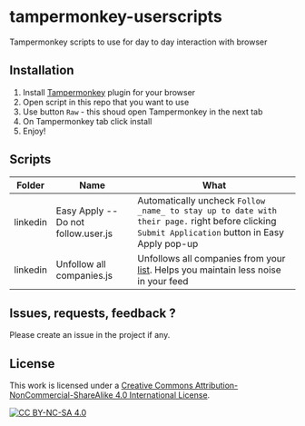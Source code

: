 # tampermonkey-userscripts

Tampermonkey scripts to use for day to day interaction with browser

## Installation

1. Install [Tampermonkey](https://tampermonkey.net/) plugin for your browser
2. Open script in this repo that you want to use
3. Use button `Raw` - this shoud open Tampermonkey in the next tab
4. On Tampermonkey tab click install
5. Enjoy!

## Scripts

| Folder   | Name                                | What                                                                                                                                              |
|----------|-------------------------------------|---------------------------------------------------------------------------------------------------------------------------------------------------|
| linkedin | Easy Apply -- Do not follow.user.js | Automatically uncheck `Follow _name_ to stay up to date with their page.` right before clicking `Submit Application` button in Easy Apply pop-up  |
| linkedin | Unfollow all companies.js           | Unfollows all companies from your [list](https://www.linkedin.com/mynetwork/network-manager/company/). Helps you maintain less noise in your feed |

## Issues, requests, feedback ?

Please create an issue in the project if any.

## License

This work is licensed under a
[Creative Commons Attribution-NonCommercial-ShareAlike 4.0 International License][cc-by-nc-sa].

[![CC BY-NC-SA 4.0][cc-by-nc-sa-image]][cc-by-nc-sa]

[cc-by-nc-sa]: http://creativecommons.org/licenses/by-nc-sa/4.0/

[cc-by-nc-sa-image]: https://licensebuttons.net/l/by-nc-sa/4.0/88x31.png

[cc-by-nc-sa-shield]: https://img.shields.io/badge/License-CC%20BY--NC--SA%204.0-lightgrey.svg
